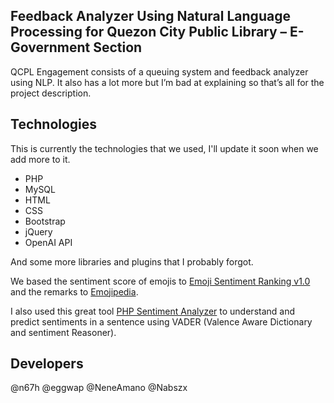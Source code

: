 ## Feedback Analyzer Using Natural Language Processing for Quezon City Public Library – E- Government Section

QCPL Engagement consists of a queuing system and feedback analyzer using NLP. It also has a lot more but I’m bad at explaining so that’s all for the project description.

## Technologies

This is currently the technologies that we used, I'll update it soon when we add more to it.

- PHP
- MySQL
- HTML
- CSS
- Bootstrap
- jQuery
- OpenAI API

And some more libraries and plugins that I probably forgot.


We based the sentiment score of emojis to [Emoji Sentiment Ranking v1.0](https://kt.ijs.si/data/Emoji_sentiment_ranking/?emoji) and the remarks to [Emojipedia](https://emojipedia.org/).

I also used this great tool [PHP Sentiment Analyzer](https://github.com/davmixcool/php-sentiment-analyzer) to understand and predict sentiments in a sentence using VADER (Valence Aware Dictionary and sentiment Reasoner).

## Developers
@n67h
@eggwap
@NeneAmano
@Nabszx